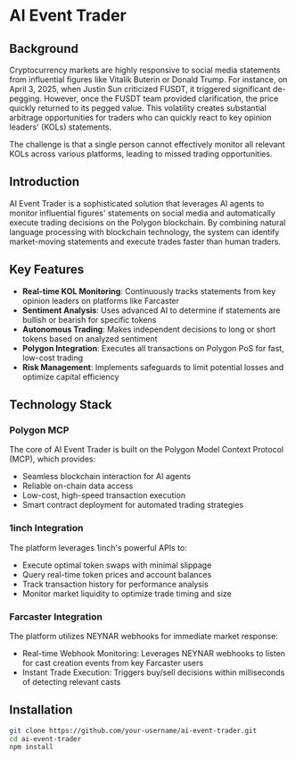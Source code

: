 # AI Event Trader

## Background

Cryptocurrency markets are highly responsive to social media statements from influential figures like Vitalik Buterin or Donald Trump. For instance, on April 3, 2025, when Justin Sun criticized FUSDT, it triggered significant de-pegging. However, once the FUSDT team provided clarification, the price quickly returned to its pegged value. This volatility creates substantial arbitrage opportunities for traders who can quickly react to key opinion leaders' (KOLs) statements.

The challenge is that a single person cannot effectively monitor all relevant KOLs across various platforms, leading to missed trading opportunities.

## Introduction

AI Event Trader is a sophisticated solution that leverages AI agents to monitor influential figures' statements on social media and automatically execute trading decisions on the Polygon blockchain. By combining natural language processing with blockchain technology, the system can identify market-moving statements and execute trades faster than human traders.

## Key Features

- **Real-time KOL Monitoring**: Continuously tracks statements from key opinion leaders on platforms like Farcaster
- **Sentiment Analysis**: Uses advanced AI to determine if statements are bullish or bearish for specific tokens
- **Autonomous Trading**: Makes independent decisions to long or short tokens based on analyzed sentiment
- **Polygon Integration**: Executes all transactions on Polygon PoS for fast, low-cost trading
- **Risk Management**: Implements safeguards to limit potential losses and optimize capital efficiency

## Technology Stack

### Polygon MCP

The core of AI Event Trader is built on the Polygon Model Context Protocol (MCP), which provides:

- Seamless blockchain interaction for AI agents
- Reliable on-chain data access
- Low-cost, high-speed transaction execution
- Smart contract deployment for automated trading strategies

### 1inch Integration

The platform leverages 1inch's powerful APIs to:

- Execute optimal token swaps with minimal slippage
- Query real-time token prices and account balances
- Track transaction history for performance analysis
- Monitor market liquidity to optimize trade timing and size

### Farcaster Integration

The platform utilizes NEYNAR webhooks for immediate market response:

- Real-time Webhook Monitoring: Leverages NEYNAR webhooks to listen for cast creation events from key Farcaster users
- Instant Trade Execution: Triggers buy/sell decisions within milliseconds of detecting relevant casts

## Installation

```bash
git clone https://github.com/your-username/ai-event-trader.git
cd ai-event-trader
npm install

